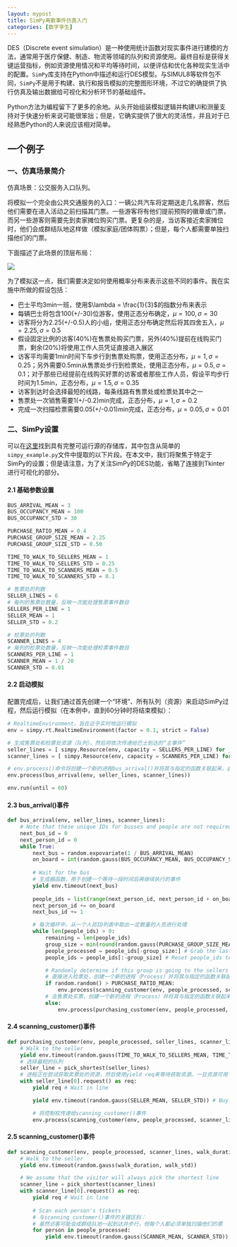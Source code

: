 ```yaml
---
layout: mypost
title: SimPy离散事件仿真入门
categories: [数字孪生]
---
```


DES（Discrete event simulation）是一种使用统计函数对现实事件进行建模的方法，通常用于医疗保健、制造、物流等领域的队列和资源使用。最终目标是获得关键运营指标，例如资源使用情况和平均等待时间，以便评估和优化各种现实生活中的配置。`SimPy`库支持在Python中描述和运行DES模型。与SIMUL8等软件包不同，`SimPy`不是用于构建、执行和报告模拟的完整图形环境，不过它的确提供了执行仿真及输出数据给可视化和分析环节的基础组件。

Python方法为编程留下了更多的余地。从头开始组装模拟逻辑并构建UI和测量支持对于快速分析来说可能很笨拙；但是，它确实提供了很大的灵活性，并且对于已经熟悉Python的人来说应该相对简单。

## 一个例子

### 一、仿真场景简介

仿真场景：公交服务入口队列。

将模拟一个完全由公共交通服务的入口：一辆公共汽车将定期送走几名顾客，然后他们需要在进入活动之前扫描其门票。一些游客将有他们提前预购的徽章或门票，而另一些游客则需要先到卖家摊位购买门票。更复杂的是，当访客接近卖家摊位时，他们会成群结队地这样做（模拟家庭/团体购票）；但是，每个人都需要单独扫描他们的门票。

下面描述了此场景的顶层布局：

![](1.png)

为了模拟这一点，我们需要决定如何使用概率分布来表示这些不同的事件。我在实施中所做的假设包括：

- 巴士平均3min一班，使用$\lambda = \frac{1}{3}$的指数分布来表示
- 每辆巴士将包含100(+/-30)位游客，使用正态分布确定，$\mu = 100, \sigma = 30$
- 访客将分为2.25(+/-0.5)人的小组，使用正态分布确定然后将其四舍五入，$\mu=2.25,\sigma=0.5$
- 假设固定比例的访客($40\%$)在售票处购买门票，另外($40\%$)提前在线购买门票，剩余($20\%$)将使用工作人员凭证直接进入展区
- 访客平均需要1min时间下车步行到售票处购票，使用正态分布，$\mu=1,\sigma=0.25$；另外需要0.5min从售票处步行到检票处，使用正态分布，$\mu=0.5,\sigma=0.1$；对于那些已经提前在线购买好票的访客或者那些工作人员，假设平均步行时间为1.5min，正态分布，$\mu=1.5,\sigma=0.35$
- 访客到达时会选择最短的线路，每条线路有售票处或检票处其中之一
- 售票处一次销售需要1(+/-0.2)min完成，正态分布，$\mu=1,\sigma=0.2$
- 完成一次扫描检票需要0.05(+/-0.01)min完成，正态分布，$\mu=0.05,\sigma=0.01$

### 二、SimPy设置

可以在[这里](https://github.com/dattivo/gate-simulation)找到具有完整可运行源的存储库，其中包含从简单的`simpy_example.py`文件中提取的以下片段。在本文中，我们将聚焦于特定于SimPy的设置；但是请注意，为了关注SimPy的DES功能，省略了连接到Tkinter进行可视化的部分。

#### 2.1 基础参数设置

```python
BUS_ARRIVAL_MEAN = 3
BUS_OCCUPANCY_MEAN = 100
BUS_OCCUPANCY_STD = 30

PURCHASE_RATIO_MEAN = 0.4
PURCHASE_GROUP_SIZE_MEAN = 2.25
PURCHASE_GROUP_SIZE_STD = 0.50

TIME_TO_WALK_TO_SELLERS_MEAN = 1
TIME_TO_WALK_TO_SELLERS_STD = 0.25
TIME_TO_WALK_TO_SCANNERS_MEAN = 0.5
TIME_TO_WALK_TO_SCANNERS_STD = 0.1

# 售票处的列数
SELLER_LINES = 6
# 每列的售票处数量，反映一次能处理售票事件数目
SELLERS_PER_LINE = 1
SELLER_MEAN = 1
SELLER_STD = 0.2

# 检票处的列数
SCANNER_LINES = 4
# 每列的检票处数量，反映一次能处理检票事件数目
SCANNERS_PER_LINE = 1
SCANNER_MEAN = 1 / 20
SCANNER_STD = 0.01
```

#### 2.2 启动模拟

配置完成后，让我们通过首先创建一个“环境”、所有队列（资源）来启动SimPy过程，然后运行模拟（在本例中，直到60分钟时将结束模拟）：

```python
# RealtimeEnvironment，旨在近乎实时地运行模拟
env = simpy.rt.RealtimeEnvironment(factor = 0.1, strict = False) 

# 生成售票处和检票处资源（队列），然后将依次传递给巴士到达的“主事件”
seller_lines = [ simpy.Resource(env, capacity = SELLERS_PER_LINE) for _ in range(SELLER_LINES) ] 
scanner_lines = [ simpy.Resource(env, capacity = SCANNERS_PER_LINE) for _ in range(SCANNER_LINES) ] 

# env.process()命令将创建一个新的进程bus_arrival()并将其与指定的函数关联起来，此函数是调度所有其他事件的顶级事件。
env.process(bus_arrival(env, seller_lines, scanner_lines)) 

env.run(until = 60)
```

#### 2.3 bus_arrival()事件

```python
def bus_arrival(env, seller_lines, scanner_lines):
    # Note that these unique IDs for busses and people are not required, but are included for eventual visualizations 
    next_bus_id = 0
    next_person_id = 0
    while True:
        next_bus = random.expovariate(1 / BUS_ARRIVAL_MEAN)        
        on_board = int(random.gauss(BUS_OCCUPANCY_MEAN, BUS_OCCUPANCY_STD))        
        
        # Wait for the bus 
        # 生成器函数，用于创建一个等待一段时间后再继续执行的事件
        yield env.timeout(next_bus)
        
        people_ids = list(range(next_person_id, next_person_id + on_board))
        next_person_id += on_board
        next_bus_id += 1

        # 每次循环中，从一个人员ID列表中取出一定数量的人员进行处理
        while len(people_ids) > 0:
            remaining = len(people_ids)
            group_size = min(round(random.gauss(PURCHASE_GROUP_SIZE_MEAN, PURCHASE_GROUP_SIZE_STD)), remaining)
            people_processed = people_ids[-group_size:] # Grab the last `group_size` elements
            people_ids = people_ids[:-group_size] # Reset people_ids to only those remaining

            # Randomly determine if this group is going to the sellers or straight to the scanners
            # 直接进入检票处，创建一个新的进程（Process）并将其与指定的函数关联起来，转移控制权
            if random.random() > PURCHASE_RATIO_MEAN:
                env.process(scanning_customer(env, people_processed, scanner_lines, TIME_TO_WALK_TO_SELLERS_MEAN + TIME_TO_WALK_TO_SCANNERS_MEAN, TIME_TO_WALK_TO_SELLERS_STD + TIME_TO_WALK_TO_SCANNERS_STD))
            # 去售票处买票，创建一个新的进程（Process）并将其与指定的函数关联起来，转移控制权
            else:
                env.process(purchasing_customer(env, people_processed, seller_lines, scanner_lines))
```

#### 2.4 scanning_customer()事件

```python
def purchasing_customer(env, people_processed, seller_lines, scanner_lines):
    # Walk to the seller
    yield env.timeout(random.gauss(TIME_TO_WALK_TO_SELLERS_MEAN, TIME_TO_WALK_TO_SELLERS_STD))
    # 选择最短的队列
    seller_line = pick_shortest(seller_lines)
    # 进程正在尝试获取卖票处的资源，然后使用yield req来等待获取资源。一旦资源可用（即排在队列中的进程可以得到执行），代码会继续执行下去
    with seller_line[0].request() as req:
        yield req # Wait in line

        yield env.timeout(random.gauss(SELLER_MEAN, SELLER_STD)) # Buy their tickets

        # 将控制权传递给scanning_customer()事件
        env.process(scanning_customer(env, people_processed, scanner_lines, TIME_TO_WALK_TO_SCANNERS_MEAN, TIME_TO_WALK_TO_SCANNERS_STD))
```

#### 2.5 scanning_customer()事件

```python
def scanning_customer(env, people_processed, scanner_lines, walk_duration, walk_std):
    # Walk to the seller 
    yield env.timeout(random.gauss(walk_duration, walk_std))

    # We assume that the visitor will always pick the shortest line
    scanner_line = pick_shortest(scanner_lines)
    with scanner_line[0].request() as req:
        yield req # Wait in line
        
        # Scan each person's tickets 
        # 与scanning_customer()事件的关键区别：
        # 虽然访客可能会成群结队地一起到达并步行，但每个人都必须单独扫描他们的票
        for person in people_processed:
            yield env.timeout(random.gauss(SCANNER_MEAN, SCANNER_STD)) # Scan their ticket
```